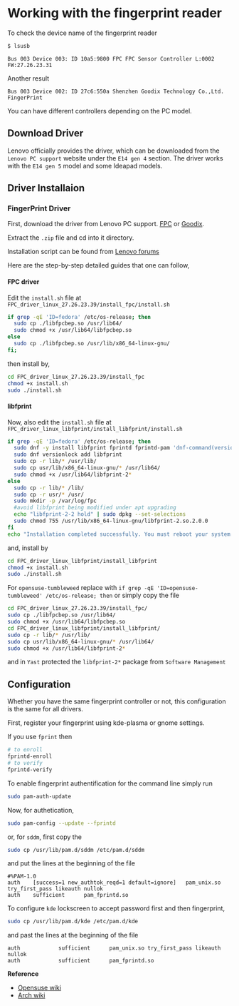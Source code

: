# Working with the fingerprint reader

To check the device name of the fingerprint reader
```bash
$ lsusb
```
```
Bus 003 Device 003: ID 10a5:9800 FPC FPC Sensor Controller L:0002 FW:27.26.23.31
```
Another result
```
Bus 003 Device 002: ID 27c6:550a Shenzhen Goodix Technology Co.,Ltd. FingerPrint
```
You can have different controllers depending on the PC model.


## Download Driver
Lenovo officially provides the driver, which can be downloaded from the `Lenovo PC support` website under the `E14 gen 4` section. The driver works with the `E14 gen 5` model and some Ideapad models.

## Driver Installaion

### FingerPrint Driver
First, download the driver from Lenovo PC support. [FPC](https://download.lenovo.com/pccbbs/mobiles/r1slm02w.zip) or [Goodix](https://download.lenovo.com/pccbbs/mobiles/r1slg01w.zip).

Extract the `.zip` file and cd into it directory.

Installation script can be found from [Lenovo forums](https://forums.lenovo.com/t5/Fedora/Fingerprint-reader-FPC-10a5-9800-IdeaBook-15-G4-IPA/m-p/5255485?page=1#6242266)

Here are the step-by-step detailed guides that one can follow, 

#### FPC driver

Edit the `install.sh` file at `FPC_driver_linux_27.26.23.39/install_fpc/install.sh`
```bash
if grep -qE 'ID=fedora' /etc/os-release; then
  sudo cp ./libfpcbep.so /usr/lib64/
  sudo chmod +x /usr/lib64/libfpcbep.so
else
  sudo cp ./libfpcbep.so /usr/lib/x86_64-linux-gnu/
fi;
```
then install by,
```bash
cd FPC_driver_linux_27.26.23.39/install_fpc
chmod +x install.sh
sudo ./install.sh
```

#### libfprint

Now, also edit the `install.sh` file at `FPC_driver_linux_libfprint/install_libfprint/install.sh`
```bash
if grep -qE 'ID=fedora' /etc/os-release; then
  sudo dnf -y install libfprint fprintd fprintd-pam 'dnf-command(versionlock)'
  sudo dnf versionlock add libfprint
  sudo cp -r lib/* /usr/lib/
  sudo cp usr/lib/x86_64-linux-gnu/* /usr/lib64/
  sudo chmod +x /usr/lib64/libfprint-2*
else
  sudo cp -r lib/* /lib/
  sudo cp -r usr/* /usr/
  sudo mkdir -p /var/log/fpc
  #avoid libfprint being modified under apt upgrading
  echo "libfprint-2-2 hold" | sudo dpkg --set-selections
  sudo chmod 755 /usr/lib/x86_64-linux-gnu/libfprint-2.so.2.0.0
fi
echo "Installation completed successfully. You must reboot your system."
```
and, install by

```bash
cd FPC_driver_linux_libfprint/install_libfprint
chmod +x install.sh
sudo ./install.sh
```


For `opensuse-tumbleweed` replace with `if grep -qE 'ID=opensuse-tumbleweed' /etc/os-release; then`
or simply copy the file
```bash
cd FPC_driver_linux_27.26.23.39/install_fpc/
sudo cp ./libfpcbep.so /usr/lib64/
sudo chmod +x /usr/lib64/libfpcbep.so
cd FPC_driver_linux_libfprint/install_libfprint/
sudo cp -r lib/* /usr/lib/
sudo cp usr/lib/x86_64-linux-gnu/* /usr/lib64/
sudo chmod +x /usr/lib64/libfprint-2*
```
and in `Yast` protected the `libfprint-2*` package from `Software Management`

## Configuration
Whether you have the same fingerprint controller or not, this configuration is the same for all drivers.

First, register your fingerprint using kde-plasma or gnome settings.

If you use `fprint` then
```bash
# to enroll
fprintd-enroll
# to verify
fprintd-verify
```
To enable fingerprint authentification for the command line simply run
```bash
sudo pam-auth-update
```
Now, for authetication,

```bash
sudo pam-config --update --fprintd
```

or, for `sddm`, first copy the

```bash
sudo cp /usr/lib/pam.d/sddm /etc/pam.d/sddm
```

and put the lines at the beginning of the file

```
#%PAM-1.0
auth    [success=1 new_authtok_reqd=1 default=ignore]   pam_unix.so try_first_pass likeauth nullok
auth    sufficient      pam_fprintd.so
```
To configure `kde` lockscreen to accept password first and then fingerprint,

```bash
sudo cp /usr/lib/pam.d/kde /etc/pam.d/kde
```

and past the lines at the beginning of the file
```
auth 			sufficient  	pam_unix.so try_first_pass likeauth nullok
auth 			sufficient  	pam_fprintd.so
```

**Reference**

- [Opensuse wiki](https://en.opensuse.org/SDB:Using_fingerprint_authentication)
- [Arch wiki](https://wiki.archlinux.org/title/fprint)
